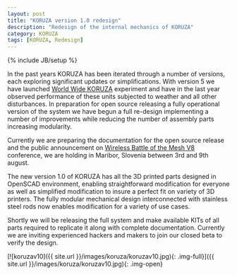 ```yaml
---
layout: post
title: "KORUZA version 1.0 redesign"
description: "Redesign of the internal mechanics of KORUZA"
category: KORUZA 
tags: [KORUZA, Redesign]
---
```

{% include JB/setup %}

In the past years KORUZA has been iterated through a number of versions, each exploring significant updates or simplifications. With version 5 we have launched [World Wide KORUZA](https://dev.wlan-si.net/wiki/KORUZA/WorldWideExperiment) experiment and have in the last year observed performance of these units subjected to weather and all other disturbances. In preparation for open source releasing a fully operational version of the system we have begun a full re-design implementing a number of improvements while reducing the number of assembly parts increasing modularity.

Currently we are preparing the documentation for the open source release and the public announcement on [Wireless Battle of the Mesh V8](http://battlemesh.org/BattleMeshV8) conference, we are holding in Maribor, Slovenia between 3rd and 9th august.

The new version 1.0 of KORUZA has all the 3D printed parts designed in OpenSCAD environment, enabling straightforward modification for everyone as well as simplified modification to insure a perfect fit on variety of 3D printers. The fully modular mechanical design interconnected with stainless steel rods now enables modification for a variety of use cases.

Shortly we will be releasing the full system and make available KITs of all parts required to replicate it along with complete documentation. Currently we are inviting experienced hackers and makers to join our closed beta to verify the design.

[![koruzav10]({{ site.url }}/images/koruza/koruzav10.jpg){: .img-full}]({{ site.url }}/images/koruza/koruzav10.jpg){: .img-open}